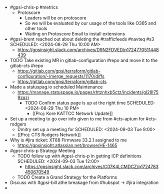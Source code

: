 - #gpsi-chris-p #metrics
	- Protoscore
		- Leaders will be on protoscore
		- So we will be evaluated by our usage of the tools like O365 and other tools
		- Waiting on  Protoscore Email to install extensions
- #gpsi-brent reached out about deleting the #trafficfeeds #navteq #s3
  SCHEDULED: <2024-08-29 Thu 10:00 AM>
	- https://gpsinsight.slack.com/archives/D9N2FDVED/p1724770511448439
- TODO Take existing MR in gitlab-configuration #repo and move it to the gitlab-cts #repo
	- https://gitlab.com/gpsi/terraform/gitlab-configuration/-/merge_requests/1170/diffs
	- https://gitlab.com/gpsi/terraform/gitlab-cts
- Made a statuspag.io scheduled Maintenance
	- https://manage.statuspage.io/pages/rhtznhxb5ctz/incidents/gl29l759zqzj
		- TODO Confirm status page is up at the right time 
		  SCHEDULED: <2024-08-29 Thu 10 PM>
			- [[Proj: Kore KATTCC Network Update]]
- Set up a meeting to go over info given to me from #cts-aptum for #cts-rodgers
	- Dmitry set up a meeting for
	  SCHEDULED: <2024-09-03 Tue 9:00>
	- [[Proj: CTS Rodgers Network]]
- Why is #jira ticket: XT88 Firmware 33.2.1 assigned to me
	- https://gpsinsight.atlassian.net/browse/HE-1465
- #gpsi-chris-p Strategy Meeting
	- TODO follow up with #gpsi-chris-p in getting ICP definitions
	  SCHEDULED: <2024-09-03 Tue 12:00>
		- https://gpsinsight.slack.com/archives/C07K4LCMDCZ/p1724783450670549
	- TODO  Create a Grand Strategy for the Platforms
- Discuss with #gpsi-bill athe breakage from #hubspot -> #jira integration
-